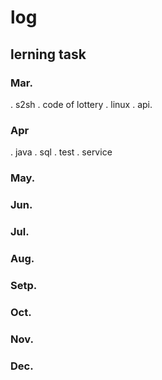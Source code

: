 # log
## lerning task
### Mar.
. s2sh
. code of lottery
. linux
. api.
### Apr
. java
. sql
. test
. service
### May.
### Jun.
### Jul.
### Aug.
### Setp.
### Oct.
### Nov.
### Dec.

